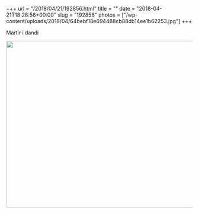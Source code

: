 +++
url = "/2018/04/21/192856.html"
title = ""
date = "2018-04-21T18:28:56+00:00"
slug = "192856"
photos = ["/wp-content/uploads/2018/04/64bebf18e694488cb88db14ee1b62253.jpg"]
+++

Màrtir i dandi

<img src="/wp-content/uploads/2018/04/64bebf18e694488cb88db14ee1b62253.jpg" width="600" height="450" />
